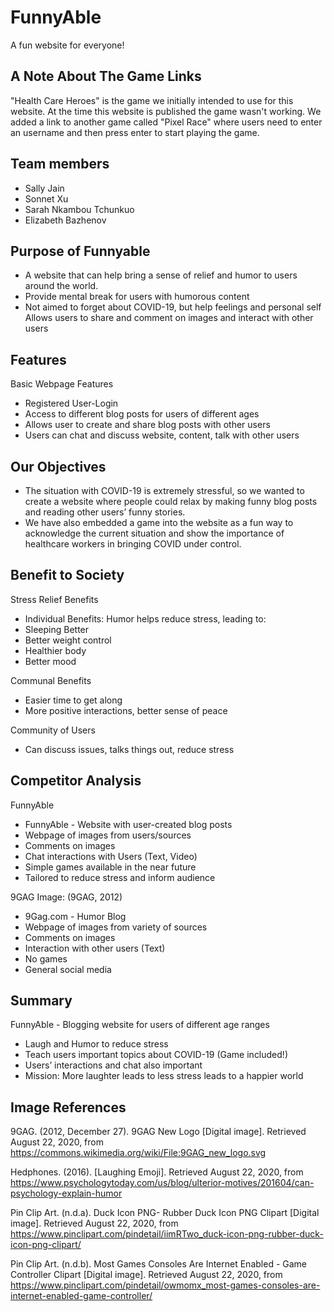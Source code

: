 FunnyAble
=========
A fun website for everyone!

A Note About The Game Links
---------------------------
"Health Care Heroes" is the game we initially intended to use for this website. At the time this website is published the game wasn't working. We added a link to another game called "Pixel Race" where users need to enter an username and then press enter to start playing the game.

Team members
------------
* Sally Jain
* Sonnet Xu
* Sarah Nkambou Tchunkuo
* Elizabeth Bazhenov

Purpose of Funnyable
--------------------
* A website that can help bring a sense of relief and humor to users around the world. 
* Provide mental break for users with humorous content
* Not aimed to forget about COVID-19, but help feelings and personal self
Allows users to share and comment on images and interact with other users

Features
--------
Basic Webpage Features
* Registered User-Login
* Access to different blog posts for users of different ages
* Allows user to create and share blog posts with other users
* Users can chat and discuss website, content, talk with other users

Our Objectives
--------------
* The situation with COVID-19 is extremely stressful, so we wanted to create a website where people could relax by making funny blog posts and reading other users’ funny stories.
* We have also embedded a game into the website as a fun way to acknowledge the current situation and show the importance of healthcare workers in bringing COVID under control.

Benefit to Society
------------------
Stress Relief Benefits
* Individual Benefits: Humor helps reduce stress, leading to:
* Sleeping Better
* Better weight control
* Healthier body
* Better mood

Communal Benefits
* Easier time to get along
* More positive interactions, better sense of peace

Community of Users
* Can discuss issues, talks things out, reduce stress

Competitor Analysis
-------------------
FunnyAble
* FunnyAble - Website with user-created blog posts
* Webpage of images from users/sources
* Comments on images
* Chat interactions with Users (Text, Video)
* Simple games available in the near future
* Tailored to reduce stress and inform audience

9GAG Image: (9GAG, 2012)
* 9Gag.com - Humor Blog
* Webpage of images from variety of sources
* Comments on images
* Interaction with other users (Text)
* No games
* General social media

Summary
-------
FunnyAble - Blogging website for users of different age ranges
* Laugh and Humor to reduce stress
* Teach users important topics about COVID-19 (Game included!)
* Users’ interactions and chat also important
* Mission: More laughter leads to less stress leads to a happier world

Image References
----------------
9GAG. (2012, December 27). 9GAG New Logo [Digital image]. Retrieved August 22, 2020, from https://commons.wikimedia.org/wiki/File:9GAG_new_logo.svg

Hedphones. (2016). [Laughing Emoji]. Retrieved August 22, 2020, from https://www.psychologytoday.com/us/blog/ulterior-motives/201604/can-psychology-explain-humor

Pin Clip Art. (n.d.a). Duck Icon PNG- Rubber Duck Icon PNG Clipart [Digital image]. Retrieved August 22, 2020, from https://www.pinclipart.com/pindetail/iimRTwo_duck-icon-png-rubber-duck-icon-png-clipart/

Pin Clip Art. (n.d.b). Most Games Consoles Are Internet Enabled - Game Controller Clipart [Digital image]. Retrieved August 22, 2020, from https://www.pinclipart.com/pindetail/owmomx_most-games-consoles-are-internet-enabled-game-controller/
